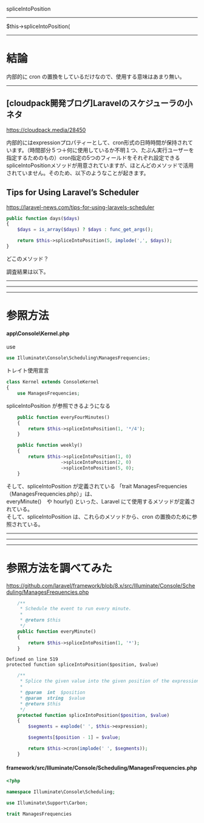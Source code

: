 spliceIntoPosition

______________________________________________________________________
$this->spliceIntoPosition(

______________________________________________________________________
# 結論
内部的に cron の置換をしているだけなので、使用する意味はあまり無い。

______________________________________________________________________
## [cloudpack開発ブログ]Laravelのスケジューラの小ネタ
https://cloudpack.media/28450  

内部的にはexpressionプロパティーとして、cron形式の日時時間が保持されています。（時間部分５つ＋何に使用しているか不明１つ、たぶん実行ユーザーを指定するためのもの）cron指定の5つのフィールドをそれぞれ設定できる spliceIntoPositionメソッドが用意されていますが、ほとんどのメソッドで活用されていません。そのため、以下のようなことが起きます。



## Tips for Using Laravel’s Scheduler
https://laravel-news.com/tips-for-using-laravels-scheduler

```php
public function days($days)
{
    $days = is_array($days) ? $days : func_get_args();

    return $this->spliceIntoPosition(5, implode(',', $days));
}
```

どこのメソッド？  

調査結果は以下。  

______________________________________________________________________
______________________________________________________________________
______________________________________________________________________
# 参照方法

#### app\Console\Kernel.php
use
```php
use Illuminate\Console\Scheduling\ManagesFrequencies;
```
トレイト使用宣言
```php
class Kernel extends ConsoleKernel
{
    use ManagesFrequencies;
```
spliceIntoPosition が参照できるようになる
```php
    public function everyFourMinutes()
    {
        return $this->spliceIntoPosition(1, '*/4');
    }

    public function weekly()
    {
        return $this->spliceIntoPosition(1, 0)
                    ->spliceIntoPosition(2, 0)
                    ->spliceIntoPosition(5, 0);
    }
```

そして、spliceIntoPosition が定義されている 「trait ManagesFrequencies（ManagesFrequencies.php）」は、  
everyMinute()　や hourly() といった、Laravel にて使用するメソッドが定義されている。  
そして、spliceIntoPosition は、これらのメソッドから、cron の置換のために参照されている。  

______________________________________________________________________
______________________________________________________________________
______________________________________________________________________
# 参照方法を調べてみた
https://github.com/laravel/framework/blob/8.x/src/Illuminate/Console/Scheduling/ManagesFrequencies.php


```php
    /**
     * Schedule the event to run every minute.
     *
     * @return $this
     */
    public function everyMinute()
    {
        return $this->spliceIntoPosition(1, '*');
    }
```

```
Defined on line 519
protected function spliceIntoPosition($position, $value)
```

```php
    /**
     * Splice the given value into the given position of the expression.
     *
     * @param  int  $position
     * @param  string  $value
     * @return $this
     */
    protected function spliceIntoPosition($position, $value)
    {
        $segments = explode(' ', $this->expression);

        $segments[$position - 1] = $value;

        return $this->cron(implode(' ', $segments));
    }
```

#### framework/src/Illuminate/Console/Scheduling/ManagesFrequencies.php
```php
<?php

namespace Illuminate\Console\Scheduling;

use Illuminate\Support\Carbon;

trait ManagesFrequencies
```


